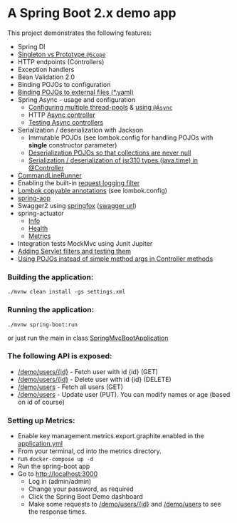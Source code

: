 # A Spring Boot 2.x demo app 

This project demonstrates the following features:
* Spring DI
* [Singleton vs Prototype `@Scope`](src/test/java/com/att/training/spring/boot/demo/scopes/MySingletonTest.java)
* HTTP endpoints (Controllers)
* Exception handlers
* Bean Validation 2.0
* Binding POJOs to configuration
* [Binding POJOs to external files (*.yaml)](src/main/java/com/att/training/spring/boot/demo/user/ExternalUserConfiguration.java) 
* Spring Async - usage and configuration
  * [Configuring multiple thread-pools](src/main/java/com/att/training/spring/boot/demo/AsyncConfig.java) & [using `@Async`](src/main/java/com/att/training/spring/boot/demo/AsyncRunner.java)
  * HTTP [Async controller](src/main/java/com/att/training/spring/boot/demo/user/AsyncUserController.java)
  * [Testing Async controllers](src/test/java/com/att/training/spring/boot/demo/AsyncControllerTest.java)
* Serialization / deserialization with Jackson
  * Immutable POJOs (see lombok.config for handling POJOs with **single** constructor parameter)
  * [Deserialization POJOs so that collections are never null](src/test/java/com/att/training/spring/boot/demo/JacksonTest.java)
  * [Serialization / deserialization of jsr310 types (java.time) in @Controller](src/test/java/com/att/training/spring/boot/demo/datetime/DateTimeControllerTest.java)
* [CommandLineRunner](src/main/java/com/att/training/spring/boot/demo/AppConfig.java)
* Enabling the built-in [request logging filter](src/main/java/com/att/training/spring/boot/demo/AppConfig.java)
* [Lombok copyable annotations]() (see lombok.config)
* [spring-aop](src/main/java/com/att/training/spring/boot/demo/RandomDelayAspect.java)
* Swagger2 using [springfox](https://springfox.github.io/springfox/docs/current/#springfox-spring-mvc-and-spring-boot) ([swagger url](http://localhost:8090/demo/swagger-ui/))
* spring-actuator
  * [Info](http://localhost:8090/demo/actuator/info)
  * [Health](http://localhost:8090/demo/actuator/health)
  * [Metrics](http://localhost:8090/demo/actuator/metrics)
* Integration tests MockMvc using Junit Jupiter
* [Adding Servlet filters and testing them](src/test/java/com/att/training/spring/boot/demo/FilterTest.java)  
* [Using POJOs instead of simple method args in Controller methods](src/test/java/com/att/training/spring/boot/demo/ControllerMethodParametersTest.java)  

### Building the application:
```
./mvnw clean install -gs settings.xml
```

### Running the application:
```
./mvnw spring-boot:run
```
or just run the main in class [SpringMvcBootApplication](src/main/java/com/att/training/spring/boot/demo/SpringMvcBootApplication.java)

### The following API is exposed:
* [/demo/users/{id}](http://localhost:8090/demo/users/1) - Fetch user with id {id} (GET)
* [/demo/users/{id}](http://localhost:8090/demo/users/1) - Delete user with id {id} (DELETE)
* [/demo/users](http://localhost:8090/demo/users) - Fetch all users (GET)
* [/demo/users](http://localhost:8090/demo/users) - Update user (PUT). You can modify names or age (based on id of course)

### Setting up Metrics:
* Enable key management.metrics.export.graphite.enabled in the [application.yml](src/main/resources/application.yml)
* From your terminal, cd into the metrics directory.
* run `docker-compose up -d`
* Run the spring-boot app
* Go to <http://localhost:3000>  
  * Log in (admin/admin)
  * Change your password, as required
  * Click the Spring Boot Demo dashboard
  * Make some requests to [/demo/users/{id}](http://localhost:8090/demo/users/1) and [/demo/users](http://localhost:8090/demo/users) to see the response times.

 